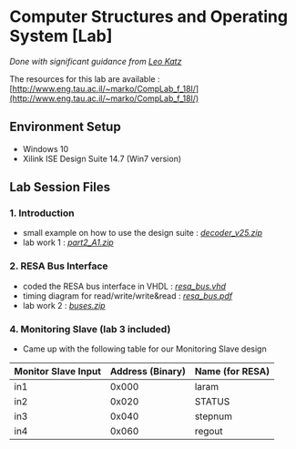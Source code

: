 # Computer Structures and Operating System [Lab]
*Done with significant guidance from [Leo Katz](mailto:leokatz@mail.tau.ac.il)*

The resources for this lab are available : [http://www.eng.tau.ac.il/~marko/CompLab_f_18I/](http://www.eng.tau.ac.il/~marko/CompLab_f_18I/)

## Environment Setup
* Windows 10 
* Xilink ISE Design Suite 14.7 (Win7 version)

## Lab Session Files
### 1. Introduction
  * small example on how to use the design suite : [*decoder_v25.zip*](https://github.com/mxtsai/year4/blob/master/Computer%20Structures%20Lab/lab1/decoder_v25.zip)
  * lab work 1 : [*part2_A1.zip*](https://github.com/mxtsai/year4/blob/master/Computer%20Structures%20Lab/lab1/part2_A1.zip)
### 2. RESA Bus Interface
  * coded the RESA bus interface in VHDL : [*resa_bus.vhd*](https://github.com/mxtsai/year4/blob/master/Computer%20Structures%20Lab/lab2/resa_bus.vhd)
  * timing diagram for read/write/write&read : [*resa_bus.pdf*](https://github.com/mxtsai/year4/blob/master/Computer%20Structures%20Lab/lab2/resa_bus.pdf)
  * lab work 2 : [*buses.zip*](https://github.com/mxtsai/year4/blob/master/Computer%20Structures%20Lab/lab2/buses.zip)


### 4. Monitoring Slave (lab 3 included)
  * Came up with the following table for our Monitoring Slave design  
  
  | Monitor Slave Input | Address (Binary) | Name (for RESA) |
  | --- | --- | --- |
  |       in1           |  0x000  |   laram      |
  |       in2           |  0x020  |   STATUS     |
  |       in3           |  0x040  |   stepnum    |
  |       in4           |  0x060  |   regout     |
